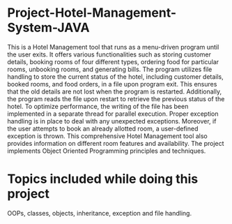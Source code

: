 # Project-Hotel-Management-System-JAVA 
This is a Hotel Management tool that runs as a menu-driven program until the user exits. It offers various functionalities such as storing customer details, booking rooms of four different types, ordering food for particular rooms, unbooking rooms, and generating bills. The program utilizes file handling to store the current status of the hotel, including customer details, booked rooms, and food orders, in a file upon program exit. This ensures that the old details are not lost when the program is restarted. Additionally, the program reads the file upon restart to retrieve the previous status of the hotel. To optimize performance, the writing of the file has been implemented in a separate thread for parallel execution. Proper exception handling is in place to deal with any unexpected exceptions. Moreover, if the user attempts to book an already allotted room, a user-defined exception is thrown. This comprehensive Hotel Management tool also provides information on different room features and availability. The project implements Object Oriented Programming principles and techniques.

# Topics included while doing this project
OOPs, classes, objects, inheritance, exception and file handling.
